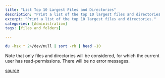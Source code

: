 ```yaml
---
title: "List Top 10 Largest Files and Directories"
description: "Print a list of the top 10 largest files and directories."
excerpt: "Print a list of the top 10 largest files and directories."
categories: [Administration]
tags: [files and folders]

---
```


```bash
du -hsx * 2>/dev/null | sort -rh | head -10
```
Note that only files and directories will be considered, for which the current user has read-permissions. There will be no error messages.

[source](http://www.cyberciti.biz/faq/how-do-i-find-the-largest-filesdirectories-on-a-linuxunixbsd-filesystem/)
